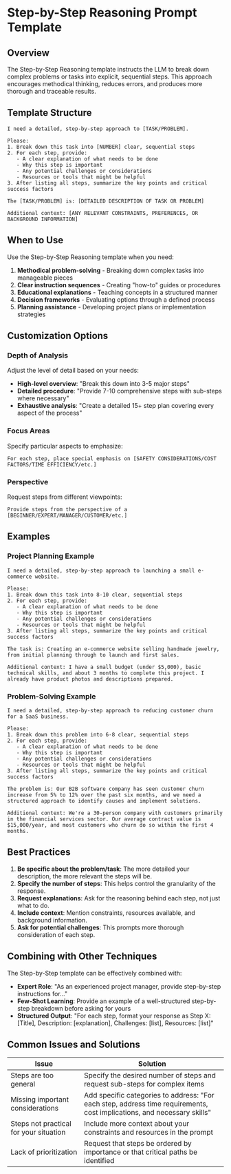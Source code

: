 # Step-by-Step Reasoning Prompt Template

## Overview

The Step-by-Step Reasoning template instructs the LLM to break down complex problems or tasks into explicit, sequential steps. This approach encourages methodical thinking, reduces errors, and produces more thorough and traceable results.

## Template Structure

```
I need a detailed, step-by-step approach to [TASK/PROBLEM].

Please:
1. Break down this task into [NUMBER] clear, sequential steps
2. For each step, provide:
   - A clear explanation of what needs to be done
   - Why this step is important
   - Any potential challenges or considerations
   - Resources or tools that might be helpful
3. After listing all steps, summarize the key points and critical success factors

The [TASK/PROBLEM] is: [DETAILED DESCRIPTION OF TASK OR PROBLEM]

Additional context: [ANY RELEVANT CONSTRAINTS, PREFERENCES, OR BACKGROUND INFORMATION]
```

## When to Use

Use the Step-by-Step Reasoning template when you need:

1. **Methodical problem-solving** - Breaking down complex tasks into manageable pieces
2. **Clear instruction sequences** - Creating "how-to" guides or procedures
3. **Educational explanations** - Teaching concepts in a structured manner
4. **Decision frameworks** - Evaluating options through a defined process
5. **Planning assistance** - Developing project plans or implementation strategies

## Customization Options

### Depth of Analysis

Adjust the level of detail based on your needs:

- **High-level overview**: "Break this down into 3-5 major steps"
- **Detailed procedure**: "Provide 7-10 comprehensive steps with sub-steps where necessary"
- **Exhaustive analysis**: "Create a detailed 15+ step plan covering every aspect of the process"

### Focus Areas

Specify particular aspects to emphasize:

```
For each step, place special emphasis on [SAFETY CONSIDERATIONS/COST FACTORS/TIME EFFICIENCY/etc.]
```

### Perspective

Request steps from different viewpoints:

```
Provide steps from the perspective of a [BEGINNER/EXPERT/MANAGER/CUSTOMER/etc.]
```

## Examples

### Project Planning Example

```
I need a detailed, step-by-step approach to launching a small e-commerce website.

Please:
1. Break down this task into 8-10 clear, sequential steps
2. For each step, provide:
   - A clear explanation of what needs to be done
   - Why this step is important
   - Any potential challenges or considerations
   - Resources or tools that might be helpful
3. After listing all steps, summarize the key points and critical success factors

The task is: Creating an e-commerce website selling handmade jewelry, from initial planning through to launch and first sales.

Additional context: I have a small budget (under $5,000), basic technical skills, and about 3 months to complete this project. I already have product photos and descriptions prepared.
```

### Problem-Solving Example

```
I need a detailed, step-by-step approach to reducing customer churn for a SaaS business.

Please:
1. Break down this problem into 6-8 clear, sequential steps
2. For each step, provide:
   - A clear explanation of what needs to be done
   - Why this step is important
   - Any potential challenges or considerations
   - Resources or tools that might be helpful
3. After listing all steps, summarize the key points and critical success factors

The problem is: Our B2B software company has seen customer churn increase from 5% to 12% over the past six months, and we need a structured approach to identify causes and implement solutions.

Additional context: We're a 30-person company with customers primarily in the financial services sector. Our average contract value is $15,000/year, and most customers who churn do so within the first 4 months.
```

## Best Practices

1. **Be specific about the problem/task**: The more detailed your description, the more relevant the steps will be.
2. **Specify the number of steps**: This helps control the granularity of the response.
3. **Request explanations**: Ask for the reasoning behind each step, not just what to do.
4. **Include context**: Mention constraints, resources available, and background information.
5. **Ask for potential challenges**: This prompts more thorough consideration of each step.

## Combining with Other Techniques

The Step-by-Step template can be effectively combined with:

- **Expert Role**: "As an experienced project manager, provide step-by-step instructions for..."
- **Few-Shot Learning**: Provide an example of a well-structured step-by-step breakdown before asking for yours
- **Structured Output**: "For each step, format your response as Step X: [Title], Description: [explanation], Challenges: [list], Resources: [list]"

## Common Issues and Solutions

| Issue | Solution |
|-------|----------|
| Steps are too general | Specify the desired number of steps and request sub-steps for complex items |
| Missing important considerations | Add specific categories to address: "For each step, address time requirements, cost implications, and necessary skills" |
| Steps not practical for your situation | Include more context about your constraints and resources in the prompt |
| Lack of prioritization | Request that steps be ordered by importance or that critical paths be identified |

